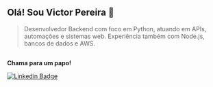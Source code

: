 ## Olá! Sou Victor Pereira 👋
> Desenvolvedor Backend com foco em Python, atuando em APIs, automações e sistemas web. Experiência também com Node.js, bancos de dados e AWS.
<!-- > Follow my trajectory in: [TIL(Today-I-Learned)](https://github.com/Victorspsr/til_today-i-learnned/blob/master/README.md) -->

##
**Chama para um papo!**

[![Linkedin Badge](https://img.shields.io/badge/-LinkedIn-blue?style=flat-square&logo=Linkedin&logoColor=white&link=https://www.linkedin.com/in/victorrpsantos/)]([https://www.linkedin.com/in/victorpereiira](https://www.linkedin.com/in/victorrpsantos/))
